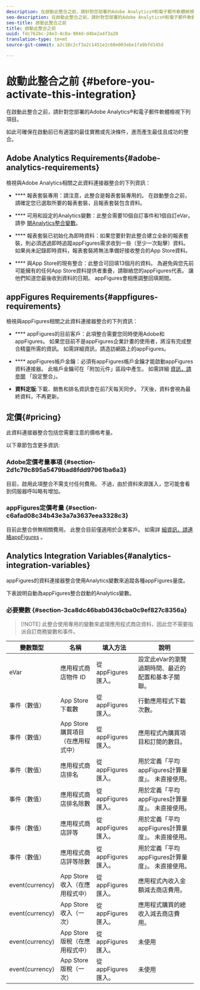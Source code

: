 ```yaml
---
description: 在啟動此整合之前，請針對您部署的Adobe Analytics®和電子郵件軟體檢視下列項目。
seo-description: 在啟動此整合之前，請針對您部署的Adobe Analytics®和電子郵件軟體檢視下列項目。
seo-title: 啟動此整合之前
title: 啟動此整合之前
uuid: fdc762bc-24e3-4c0a-904d-d4be2a4f3a20
translation-type: tm+mt
source-git-commit: a2c38c2cf3a2c1451e2c60e003ebe1fa9bfd145d

---
```



# 啟動此整合之前 {#before-you-activate-this-integration}

在啟動此整合之前，請針對您部署的Adobe Analytics®和電子郵件軟體檢視下列項目。

如此可確保在啟動前已有適當的最佳實務或先決條件，進而產生最佳且成功的整合。

## Adobe Analytics Requirements{#adobe-analytics-requirements}

檢視與Adobe Analytics相關之此資料連接器整合的下列資訊：

* **** 報表套裝專用：請注意，此整合是報表套裝專用的。 在啟動整合之前，請確定您已選取所要的報表套裝，且報表套裝包含資料。
* **** 可用和設定的Analytics變數：此整合需要10個自訂事件和1個自訂eVar。 請參 [閱Analytics整合變數](appfigures-before-activation.md#analytics-integration-variables)。

* **** 報表套裝已初始化為即時資料：如果您要針對此整合建立全新的報表套裝，則必須透過即時追蹤appFigures需求收到一些（至少一次點擊）資料。 如果尚未記錄即時資料，報表套裝將無法準備好接收整合的App Store資料。

* **** 與App Store的現有整合：此整合可回填13個月的資料。 為避免與您先前可能擁有的任何App Store資料提供者重疊，請聯絡您的appFigures代表。 讓他們知道您最後收到資料的日期。 appFigures會相應調整回填期間。

## appFigures Requirements{#appfigures-requirements}

檢視與appFigures相關之此資料連接器整合的下列資訊：

* **** appFigures的目前客戶：此項整合需要您同時使用Adobe和appFigures。 如果您目前不是appFigures企業計畫的使用者，將沒有完成整合精靈所需的資訊。 如需詳細資訊，請造訪網路上的appFigures。
* **** appFigures帳戶金鑰：必須有appFigures帳戶金鑰才能啟動appFigures資料連接器。 此帳戶金鑰可在「附加元件」區段中產生。 如需詳細 [資訊，請參閱](../appfigures-overview/t-appfigures-integration.md) 「設定整合」。

* **資料定版**:下載、銷售和排名資訊會在前7天每天同步。 7天後，資料會視為最終資料，不再更新。

## 定價{#pricing}

此資料連接器整合包括您需要注意的價格考量。

以下章節包含更多資訊: 

### Adobe定價考量事項 {#section-2d1c79c895a5479bad8fdd97961ba6a3}

目前，啟用此項整合不需支付任何費用。 不過，由於資料來源匯入，您可能會看到伺服器呼叫略有增加。

### appFigures定價考量 {#section-c6afad08c34b43e3a7a3637eea3328c3}

目前此整合併無相關費用。 此整合目前僅適用於企業客戶。 如需詳 [細資訊，請連絡appFigures](https://appfigures.com/support/contact) 。

## Analytics Integration Variables{#analytics-integration-variables}

appFigures的資料連接器整合使用Analytics變數來追蹤各種appFigures量度。

下表說明自動為appFigures整合啟動的Analytics變數。

### 必要變數 {#section-3ca8dc46bab0436cba0c9ef827c8356a}

> [!NOTE] 此整合使用專用的變數來處理應用程式商店資料，因此您不需要指派自訂商務變數和事件。

| 變數類型 | 名稱 | 填入方法 | 說明 |
|---|---|---|---|
| eVar | 應用程式商店物件 ID | 從appFigures匯入。 | 設定此eVar的瀏覽過期時間、最近的配置和基本子關聯。 |
| 事件（數值） | App Store 下載數 | 從appFigures匯入。 | 行動應用程式下載次數。 |
| 事件（數值） | App Store購買項目（在應用程式中） | 從appFigures匯入。 | 應用程式內購買項目和訂閱的數目。 |
| 事件（數值） | 應用程式商店排名 | 從appFigures匯入。 | 用於定義「平均appFigures計算量度」。 未直接使用。 |
| 事件（數值） | 應用程式商店排名除數 | 從appFigures匯入。 | 用於定義「平均appFigures計算量度」。 未直接使用。 |
| 事件（數值） | 應用程式商店評等 | 從appFigures匯入。 | 用於定義「平均appFigures計算量度」。 未直接使用。 |
| 事件（數值） | 應用程式商店評等除數 | 從appFigures匯入。 | 用於定義「平均appFigures計算量度」。 未直接使用。 |
| event(currency) | App Store收入（在應用程式中） | 從appFigures匯入。 | 應用程式內收入金額減去商店費用。 |
| event(currency) | App Store收入（一次） | 從appFigures匯入。 | 應用程式購買的總收入減去商店費用。 |
| event(currency) | App Store版稅（在應用程式中） | 從appFigures匯入。 | 未使用 |
| event(currency) | App Store版稅（一次） | 從appFigures匯入。 | 未使用 |
